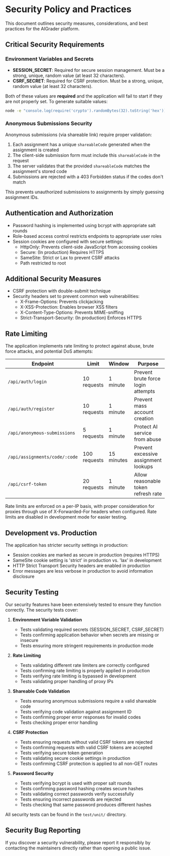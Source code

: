 # Security Policy and Practices

This document outlines security measures, considerations, and best practices for the AIGrader platform.

## Critical Security Requirements

### Environment Variables and Secrets

- **SESSION_SECRET**: Required for secure session management. Must be a strong, unique, random value (at least 32 characters).
- **CSRF_SECRET**: Required for CSRF protection. Must be a strong, unique, random value (at least 32 characters).

Both of these values are **required** and the application will fail to start if they are not properly set. To generate suitable values:

```bash
node -e "console.log(require('crypto').randomBytes(32).toString('hex'))"
```

### Anonymous Submissions Security

Anonymous submissions (via shareable link) require proper validation:

1. Each assignment has a unique `shareableCode` generated when the assignment is created
2. The client-side submission form must include this `shareableCode` in the request
3. The server validates that the provided `shareableCode` matches the assignment's stored code
4. Submissions are rejected with a 403 Forbidden status if the codes don't match

This prevents unauthorized submissions to assignments by simply guessing assignment IDs.

## Authentication and Authorization

- Password hashing is implemented using bcrypt with appropriate salt rounds
- Role-based access control restricts endpoints to appropriate user roles
- Session cookies are configured with secure settings:
  - HttpOnly: Prevents client-side JavaScript from accessing cookies
  - Secure: (In production) Requires HTTPS
  - SameSite: Strict or Lax to prevent CSRF attacks
  - Path restricted to root

## Additional Security Measures

- CSRF protection with double-submit technique
- Security headers set to prevent common web vulnerabilities:
  - X-Frame-Options: Prevents clickjacking
  - X-XSS-Protection: Enables browser XSS filters
  - X-Content-Type-Options: Prevents MIME-sniffing
  - Strict-Transport-Security: (In production) Enforces HTTPS
  
## Rate Limiting

The application implements rate limiting to protect against abuse, brute force attacks, and potential DoS attempts:

| Endpoint | Limit | Window | Purpose |
|----------|-------|--------|---------|
| `/api/auth/login` | 10 requests | 1 minute | Prevent brute force login attempts |
| `/api/auth/register` | 10 requests | 1 minute | Prevent mass account creation |
| `/api/anonymous-submissions` | 5 requests | 1 minute | Protect AI service from abuse |
| `/api/assignments/code/:code` | 100 requests | 15 minutes | Prevent excessive assignment lookups |
| `/api/csrf-token` | 20 requests | 1 minute | Allow reasonable token refresh rate |

Rate limits are enforced on a per-IP basis, with proper consideration for proxies through use of X-Forwarded-For headers when configured. Rate limits are disabled in development mode for easier testing.

## Development vs. Production

The application has stricter security settings in production:

- Session cookies are marked as secure in production (requires HTTPS)
- SameSite cookie setting is 'strict' in production vs. 'lax' in development
- HTTP Strict Transport Security headers are enabled in production
- Error messages are less verbose in production to avoid information disclosure

## Security Testing

Our security features have been extensively tested to ensure they function correctly. The security tests cover:

1. **Environment Variable Validation**
   - Tests validating required secrets (SESSION_SECRET, CSRF_SECRET)
   - Tests confirming application behavior when secrets are missing or insecure
   - Tests ensuring more stringent requirements in production mode

2. **Rate Limiting**
   - Tests validating different rate limiters are correctly configured
   - Tests confirming rate limiting is properly applied in production
   - Tests verifying rate limiting is bypassed in development
   - Tests validating proper handling of proxy IPs

3. **Shareable Code Validation**
   - Tests ensuring anonymous submissions require a valid shareable code
   - Tests verifying code validation against assignment ID
   - Tests confirming proper error responses for invalid codes
   - Tests checking proper error handling

4. **CSRF Protection**
   - Tests ensuring requests without valid CSRF tokens are rejected
   - Tests confirming requests with valid CSRF tokens are accepted
   - Tests verifying secure token generation
   - Tests validating secure cookie settings in production
   - Tests confirming CSRF protection is applied to all non-GET routes

5. **Password Security**
   - Tests verifying bcrypt is used with proper salt rounds
   - Tests confirming password hashing creates secure hashes
   - Tests validating correct passwords verify successfully
   - Tests ensuring incorrect passwords are rejected
   - Tests checking that same password produces different hashes

All security tests can be found in the `test/unit/` directory.

## Security Bug Reporting

If you discover a security vulnerability, please report it responsibly by contacting the maintainers directly rather than opening a public issue.